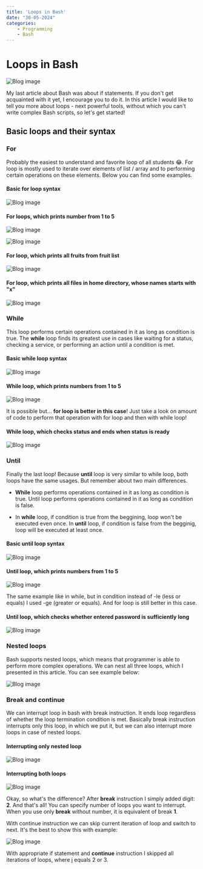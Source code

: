 ```yaml
---
title: 'Loops in Bash'
date: "30-05-2024"
categories:
    - Programming
    - Bash
---
```


# Loops in Bash

![Blog image](/programming/programming-loops-bash.png)

My last article about Bash was about if statements. If you don't get acquainted with it yet, I encourage you to do it. In this article I would like to tell you more about loops - next powerful tools, without which you can't write complex Bash scripts, so let's get started!

## Basic loops and their syntax

### For

Probably the easiest to understand and favorite loop of all students 😂. For loop is mostly used to iterate over elements of list / array and to performing certain operations on these elements. Below you can find some examples.

#### Basic for loop syntax

![Blog image](/programming/utils/bashloop-1.png)

#### For loops, which prints number from 1 to 5

![Blog image](/programming/utils/bashloop-2.png)

![Blog image](/programming/utils/bashloop-3.png)

#### For loop, which prints all fruits from fruit list

![Blog image](/programming/utils/bashloop-4.png)

#### For loop, which prints all files in home directory, whose names starts with "x"

![Blog image](/programming/utils/bashloop-5.png)

### While

This loop performs certain operations contained in it as long as condition is true. The **while** loop finds its greatest use in cases like waiting for a status, checking a service, or performing an action until a condition is met.

#### Basic while loop syntax

![Blog image](/programming/utils/bashloop-6.png)

#### While loop, which prints numbers from 1 to 5

![Blog image](/programming/utils/bashloop-7.png)

It is possible but... **for loop is better in this case**! Just take a look on amount of code to perform that operation with for loop and then with while loop!

#### While loop, which checks status and ends when status is ready

![Blog image](/programming/utils/bashloop-8.png)

### Until

Finally the last loop! Because **until** loop is very similar to while loop, both loops have the same usages. But remember about two main differences.

- **While** loop performs operations contained in it as long as condition is true. Until loop performs operations contained in it as long as condition is false.

- In **while** loop, if condition is true from the beggining, loop won't be executed even once. In **until** loop, if condition is false from the begginig, loop will be executed at least once.

#### Basic until loop syntax

![Blog image](/programming/utils/bashloop-9.png)

#### Until loop, which prints numbers from 1 to 5

![Blog image](/programming/utils/bashloop-10.png)

The same example like in while, but in condition instead of -le (less or equals) I used -ge (greater or equals). And for loop is still better in this case.

#### Until loop, which checks whether entered password is sufficiently long

![Blog image](/programming/utils/bashloop-11.png)

### Nested loops

Bash supports nested loops, which means that programmer is able to perform more complex operations. We can nest all three loops, which I presented in this article. You can see example below:

![Blog image](/programming/utils/bashloop-12.png)

### Break and continue

We can interrupt loop in bash with break instruction. It ends loop regardless of whether the loop termination condition is met. Basically break instruction interrupts only this loop, in which we put it, but we can also interrupt more loops in case of nested loops.

#### Interrupting only nested loop

![Blog image](/programming/utils/bashloop-13.png)

#### Interrupting both loops

![Blog image](/programming/utils/bashloop-14.png)

Okay, so what's the difference? After **break** instruction I simply added digit: **2**. And that's all! You can specify number of loops you want to interrupt. When you use only **break** without number, it is equivalent of break **1**.

With continue instruction we can skip current iteration of loop and switch to next. It's the best to show this with example:

![Blog image](/programming/utils/bashloop-15.png)

With appropriate if statement and **continue** instruction I skipped all iterations of loops, where j equals 2 or 3.